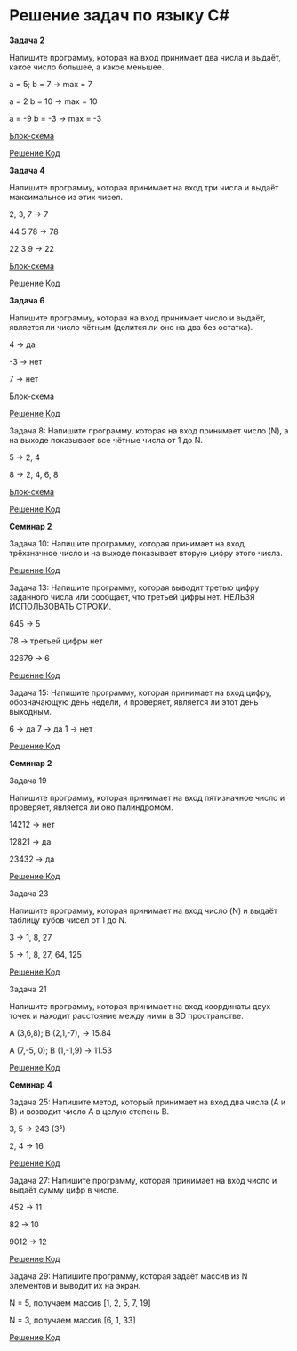 # Решение задач по языку C#
**Задача 2**

 Напишите программу, которая на вход принимает два числа и выдаёт, какое число большее, а какое меньшее.

a = 5; b = 7 -> max = 7

a = 2 b = 10 -> max = 10

a = -9 b = -3 -> max = -3

[Блок-схема](https://github.com/Serggsv8/HomeWork/blob/main/EX001/temp1.drawio.png)

[Решение Код](https://github.com/Serggsv8/HomeWork/blob/main/EX001/Program.cs)

**Задача 4**

Напишите программу, которая принимает на вход три числа и выдаёт максимальное из этих чисел.

2, 3, 7 -> 7

44 5 78 -> 78

22 3 9 -> 22

[Блок-схема](https://github.com/Serggsv8/HomeWork/blob/main/EX002/temp4.drawio.png)

[Решение Код](https://github.com/Serggsv8/HomeWork/blob/main/EX002/Program.cs)

**Задача 6**

 Напишите программу, которая на вход принимает число и выдаёт, является ли число чётным (делится ли оно на два без остатка).

4 -> да

-3 -> нет

7 -> нет

[Блок-схема](https://github.com/Serggsv8/HomeWork/blob/main/EX003/temp6.drawio.png)

[Решение Код](https://github.com/Serggsv8/HomeWork/blob/main/EX003/Program.cs)

Задача 8: Напишите программу, которая на вход принимает число (N), а на выходе показывает все чётные числа от 1 до N.

5 -> 2, 4

8 -> 2, 4, 6, 8

[Блок-схема](https://github.com/Serggsv8/HomeWork/blob/main/EX004/temp8.drawio.png)

[Решение Код](https://github.com/Serggsv8/HomeWork/blob/main/EX004/Program.cs)


**Семинар 2**

Задача 10: Напишите программу, которая принимает на вход трёхзначное число и на выходе показывает вторую цифру этого числа.

[Решение Код](https://github.com/Serggsv8/HomeWork/blob/main/EX005/Program.cs)

Задача 13: Напишите программу, которая выводит третью цифру заданного числа или сообщает, что третьей цифры нет.
НЕЛЬЗЯ ИСПОЛЬЗОВАТЬ СТРОКИ.

645 -> 5

78 -> третьей цифры нет

32679 -> 6

[Решение Код](https://github.com/Serggsv8/HomeWork/blob/main/EX006/Program.cs)

Задача 15: Напишите программу, которая принимает на вход цифру, обозначающую день недели,
и проверяет, является ли этот день выходным.

6 -> да
7 -> да
1 -> нет

[Решение Код](https://github.com/Serggsv8/HomeWork/blob/main/EX007/Program.cs)

**Семинар 2**

Задача 19

Напишите программу, которая принимает на вход пятизначное число и проверяет, является ли оно палиндромом.

14212 -> нет

12821 -> да

23432 -> да

[Решение Код](https://github.com/Serggsv8/HomeWork/blob/main/Seminar3/EX001/Program.cs)

Задача 23

Напишите программу, которая принимает на вход число (N) и выдаёт таблицу кубов чисел от 1 до N.

3 -> 1, 8, 27

5 -> 1, 8, 27, 64, 125

[Решение Код](https://github.com/Serggsv8/HomeWork/blob/main/Seminar3/EX002/Program.cs)

 Задача 21

Напишите программу, которая принимает на вход координаты двух точек и находит расстояние между ними в 3D пространстве.

A (3,6,8); B (2,1,-7), -> 15.84

A (7,-5, 0); B (1,-1,9) -> 11.53

[Решение Код](https://github.com/Serggsv8/HomeWork/blob/main/Seminar3/EX003/Program.cs)

**Семинар 4**
   
   Задача 25: Напишите метод, который принимает на вход два числа (A и B) и возводит число A в целую степень B.

 3, 5 -> 243 (3⁵)

 2, 4 -> 16

[Решение Код](https://github.com/Serggsv8/HomeWork/blob/main/Seminar4/EX001/Program.cs)

Задача 27: Напишите программу, которая принимает на вход число и выдаёт сумму цифр в числе.

452 -> 11

82 -> 10

9012 -> 12

[Решение Код](https://github.com/Serggsv8/HomeWork/blob/main/Seminar4/EX002/Program.cs)

Задача 29: Напишите программу, которая задаёт массив из N элементов и выводит их на экран.

N = 5, получаем массив [1, 2, 5, 7, 19]

N = 3, получаем массив [6, 1, 33]

[Решение Код](https://github.com/Serggsv8/HomeWork/blob/main/Seminar4/EX003/Program.cs)